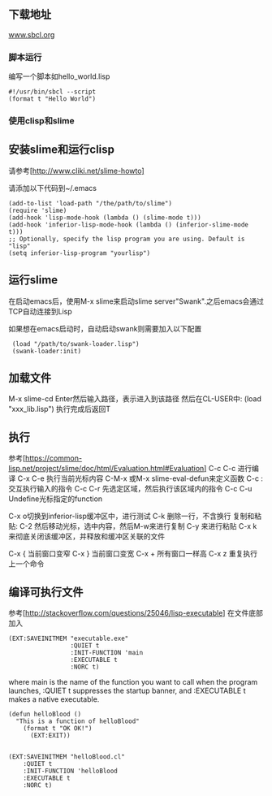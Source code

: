 ## 下载地址
www.sbcl.org

### 脚本运行
编写一个脚本如hello_world.lisp
```
#!/usr/bin/sbcl --script
(format t "Hello World")
```

###  使用clisp和slime

## 安装slime和运行clisp

请参考[http://www.cliki.net/slime-howto]

请添加以下代码到~/.emacs

```
(add-to-list 'load-path "/the/path/to/slime")
(require 'slime)
(add-hook 'lisp-mode-hook (lambda () (slime-mode t)))
(add-hook 'inferior-lisp-mode-hook (lambda () (inferior-slime-mode t)))
;; Optionally, specify the lisp program you are using. Default is "lisp"
(setq inferior-lisp-program "yourlisp") 
```

## 运行slime

在启动emacs后，使用M-x slime来启动slime server"Swank".之后emacs会通过TCP自动连接到Lisp

如果想在emacs启动时，自动启动swank则需要加入以下配置
```
 (load "/path/to/swank-loader.lisp")
 (swank-loader:init)
```



## 加载文件

M-x slime-cd Enter然后输入路径，表示进入到该路径
然后在CL-USER中:
(load "xxx_lib.lisp")
执行完成后返回T

## 执行
参考[https://common-lisp.net/project/slime/doc/html/Evaluation.html#Evaluation]
C-c C-c 进行编译
C-x C-e 执行当前光标内容
C-M-x 或M-x slime-eval-defun来定义函数
C-c : 交互执行输入的指令
C-c C-r 先选定区域，然后执行该区域内的指令
C-c C-u Undefine光标指定的function


C-x o切换到inferior-lisp缓冲区中，进行测试
C-k 删除一行，不含换行
复制和粘贴:
C-2 然后移动光标，选中内容，然后M-w来进行复制
C-y 来进行粘贴
C-x k 来彻底关闭该缓冲区，并释放和缓冲区关联的文件

C-x { 当前窗口变窄
C-x } 当前窗口变宽
C-x + 所有窗口一样高
C-x z 重复执行上一个命令

## 编译可执行文件

参考[http://stackoverflow.com/questions/25046/lisp-executable]
在文件底部加入
```
(EXT:SAVEINITMEM "executable.exe"
                 :QUIET t
				 :INIT-FUNCTION 'main
				 :EXECUTABLE t
				 :NORC t)
```
where main is the name of the function you want to call when the program launches, :QUIET t suppresses the startup banner, and :EXECUTABLE t makes a native executable. 

```
(defun helloBlood ()
  "This is a function of helloBlood"
    (format t "OK OK!")
	  (EXT:EXIT))
	  
	  
(EXT:SAVEINITMEM "helloBlood.cl"
	:QUIET t
	:INIT-FUNCTION 'helloBlood
	:EXECUTABLE t
	:NORC t)
																		  
```
